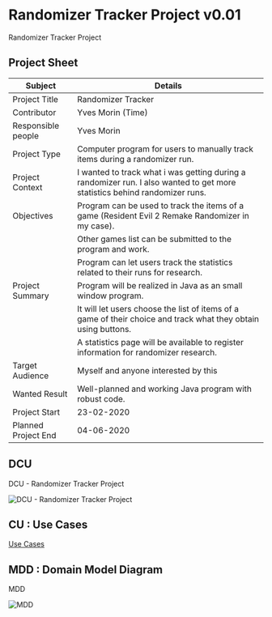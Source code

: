 # Randomizer Tracker Project v0.01
Randomizer Tracker Project

## Project Sheet
| Subject             | Details                                                                                                                    |
| ------------------- | -------------------------------------------------------------------------------------------------------------------------- |
| Project Title       | Randomizer Tracker                                                                                                         |
| Contributor         | Yves Morin (Time)                                                                                                          |
| Responsible people  | Yves Morin                                                                                                                 |
| Project Type        | Computer program for users to manually track items during a randomizer run.                                                |
| Project Context     | I wanted to track what i was getting during a randomizer run. I also wanted to get more statistics behind randomizer runs. |
| Objectives          | Program can be used to track the items of a game (Resident Evil 2 Remake Randomizer in my case).                           |
|                     | Other games list can be submitted to the program and work.                                                                 |
|                     | Program can let users track the statistics related to their runs for research.                                             |
| Project Summary     | Program will be realized in Java as an small window program.                                                               |
|                     | It will let users choose the list of items of a game of their choice and track what they obtain using buttons.             |
|                     | A statistics page will be available to register information for randomizer research.                                       |
| Target Audience     | Myself and anyone interested by this                                                                                       |
| Wanted Result       | Well-planned and working Java program with robust code.                                                                    |
| Project Start       | 23-02-2020                                                                                                                 |
| Planned Project End | 04-06-2020                                                                                                                 |


## DCU

DCU - Randomizer Tracker Project

![DCU - Randomizer Tracker Project](https://www.plantuml.com/plantuml/png/0/TPBTQiCm38Nl_HHYLzj5tw7GtHG23V6oUpLHKg-97MIbq8sz-nHdk6K_41AXxvnZsSus2hBCus06wWGa0Bl-9D0wfaPSy2QUdP-GSOGeru7qpQv9ZXkPi3bZJpO95kCTEohhESo-RS8G68JHHqNaxrKjTJWFqWKl7aU2L-8MFHeZJZJpULV31YhqRHZTEp6yiCRgj-Jmjgndi14DBmUyQXSZbCOiWw3lrVvWhr5eV80F0_1O16m1FUor1OMByhGOYc9X5Y_qczd4TYZK1zRrio9q82Uw2NVxHLZH62x_YweagdKlMP8SE2HSxwir99ByC1RP-0UjaytEnz4957gREWEhS0hylOiaE4pamGgAdf7UMI87gqIV4ZQRzI1IPNELzfMgAbVhd6ip2-lSIvbhJ6K-pPPygp_D5m00 "DCU - Randomizer Tracker Project")


## CU : Use Cases

[Use Cases](/docs/UseCases/use_cases.md)

## MDD : Domain Model Diagram

MDD

![MDD](https://www.plantuml.com/plantuml/png/0/RLF1Rjim3BthAuZcC6103xiQHT3EQO42AmQis4wxA3QJQ9L5WwA16SN-VPHintPI7ooBV7nwV9JlerYMhl4clhdGMhODHEazwfjTTP6fyM0xBmSA4co3y0kvji4k4AMccFoh82D9t-AJ1ahonB3P-mwDnuE04B0xdWHgnrY9es1EhaR0ffKU6cpsoD5ycccz2vZOW5XEP8muKOalkvqnbRSnmi-837TbMMxX_TyKVC7GJK43-eZTns9OydxVYL3GqF1X5fKD1g5lBigAW5Is2zQdH07FWatwckkcY1PHgB2LpdeeSwgqWaVYVg9o2erGm0EpxLFDtVVz7pLZ2qetiut7vwBiUP4d4uwwfwhg6FMSnEE2yYFFMhxcdZ9pedXVTpmVE-2sbuLNRYRmurzXMmbTUxsZgakUhUpIiRtDWXLhyfnkljp0xMrUyeYADBxuEpniDWk07n1p6uhRBf2Bn4JuUO8hjAIcfOWrq670dsUpG6U7Fy1USezQpXH9oGzi6QEsFEfP-xFeSLLLCkf564jozmlasSG2Nj7hPHXnv_W2kpvEBsE494R_hO_QzPFTyxs-KcFkCTJwm_y7 "MDD")

